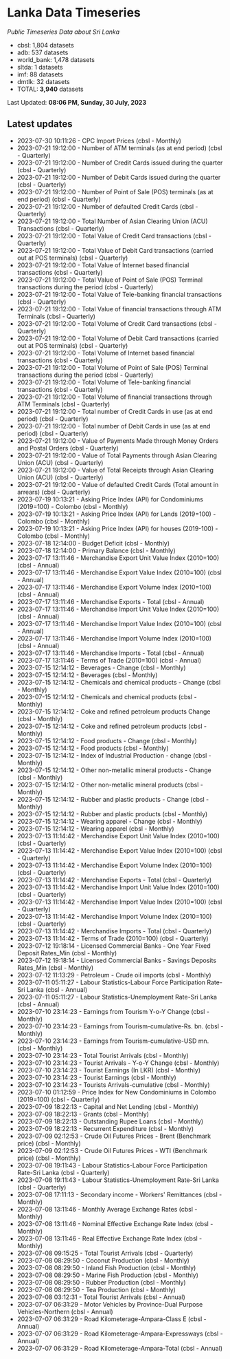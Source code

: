 # Lanka Data Timeseries
*Public Timeseries Data about Sri Lanka*

* cbsl: 1,804 datasets
* adb: 537 datasets
* world_bank: 1,478 datasets
* sltda: 1 datasets
* imf: 88 datasets
* dmtlk: 32 datasets
* TOTAL: **3,940** datasets

Last Updated: **08:06 PM, Sunday, 30 July, 2023**

## Latest updates

* 2023-07-30 10:11:26 - CPC Import Prices (cbsl - Monthly)
* 2023-07-21 19:12:00 - Number of ATM terminals (as at end period) (cbsl - Quarterly)
* 2023-07-21 19:12:00 - Number of Credit Cards issued during the quarter (cbsl - Quarterly)
* 2023-07-21 19:12:00 - Number of Debit Cards issued during the quarter (cbsl - Quarterly)
* 2023-07-21 19:12:00 - Number of Point of Sale (POS) terminals (as at end period) (cbsl - Quarterly)
* 2023-07-21 19:12:00 - Number of defaulted Credit Cards (cbsl - Quarterly)
* 2023-07-21 19:12:00 - Total Number of Asian Clearing Union (ACU) Transactions (cbsl - Quarterly)
* 2023-07-21 19:12:00 - Total Value of Credit Card transactions (cbsl - Quarterly)
* 2023-07-21 19:12:00 - Total Value of Debit Card transactions (carried out at POS terminals) (cbsl - Quarterly)
* 2023-07-21 19:12:00 - Total Value of Internet based financial transactions (cbsl - Quarterly)
* 2023-07-21 19:12:00 - Total Value of Point of Sale (POS) Terminal transactions during the period (cbsl - Quarterly)
* 2023-07-21 19:12:00 - Total Value of Tele-banking financial transactions (cbsl - Quarterly)
* 2023-07-21 19:12:00 - Total Value of financial transactions through ATM Terminals (cbsl - Quarterly)
* 2023-07-21 19:12:00 - Total Volume of Credit Card transactions (cbsl - Quarterly)
* 2023-07-21 19:12:00 - Total Volume of Debit Card transactions (carried out at POS terminals) (cbsl - Quarterly)
* 2023-07-21 19:12:00 - Total Volume of Internet based financial transactions (cbsl - Quarterly)
* 2023-07-21 19:12:00 - Total Volume of Point of Sale (POS) Terminal transactions during the period (cbsl - Quarterly)
* 2023-07-21 19:12:00 - Total Volume of Tele-banking financial transactions (cbsl - Quarterly)
* 2023-07-21 19:12:00 - Total Volume of financial transactions through ATM Terminals (cbsl - Quarterly)
* 2023-07-21 19:12:00 - Total number of Credit Cards in use (as at end period) (cbsl - Quarterly)
* 2023-07-21 19:12:00 - Total number of Debit Cards in use (as at end period) (cbsl - Quarterly)
* 2023-07-21 19:12:00 - Value of Payments Made through Money Orders and Postal Orders (cbsl - Quarterly)
* 2023-07-21 19:12:00 - Value of Total Payments through Asian Clearing Union (ACU) (cbsl - Quarterly)
* 2023-07-21 19:12:00 - Value of Total Receipts through Asian Clearing Union (ACU) (cbsl - Quarterly)
* 2023-07-21 19:12:00 - Value of defaulted Credit Cards (Total amount in arrears) (cbsl - Quarterly)
* 2023-07-19 10:13:21 - Asking Price Index (API) for Condominiums (2019=100) - Colombo (cbsl - Monthly)
* 2023-07-19 10:13:21 - Asking Price Index (API) for Lands (2019=100) - Colombo (cbsl - Monthly)
* 2023-07-19 10:13:21 - Asking Price Index (API) for houses (2019-100) - Colombo (cbsl - Monthly)
* 2023-07-18 12:14:00 - Budget Deficit (cbsl - Monthly)
* 2023-07-18 12:14:00 - Primary Balance (cbsl - Monthly)
* 2023-07-17 13:11:46 - Merchandise Export Unit Value Index (2010=100) (cbsl - Annual)
* 2023-07-17 13:11:46 - Merchandise Export Value Index (2010=100) (cbsl - Annual)
* 2023-07-17 13:11:46 - Merchandise Export Volume Index (2010=100) (cbsl - Annual)
* 2023-07-17 13:11:46 - Merchandise Exports - Total (cbsl - Annual)
* 2023-07-17 13:11:46 - Merchandise Import Unit Value Index (2010=100) (cbsl - Annual)
* 2023-07-17 13:11:46 - Merchandise Import Value Index (2010=100) (cbsl - Annual)
* 2023-07-17 13:11:46 - Merchandise Import Volume Index (2010=100) (cbsl - Annual)
* 2023-07-17 13:11:46 - Merchandise Imports - Total (cbsl - Annual)
* 2023-07-17 13:11:46 - Terms of Trade (2010=100) (cbsl - Annual)
* 2023-07-15 12:14:12 - Beverages - Change (cbsl - Monthly)
* 2023-07-15 12:14:12 - Beverages (cbsl - Monthly)
* 2023-07-15 12:14:12 - Chemicals and chemical products - Change (cbsl - Monthly)
* 2023-07-15 12:14:12 - Chemicals and chemical products (cbsl - Monthly)
* 2023-07-15 12:14:12 - Coke and refined petroleum products Change (cbsl - Monthly)
* 2023-07-15 12:14:12 - Coke and refined petroleum products (cbsl - Monthly)
* 2023-07-15 12:14:12 - Food products - Change (cbsl - Monthly)
* 2023-07-15 12:14:12 - Food products (cbsl - Monthly)
* 2023-07-15 12:14:12 - Index of Industrial Production - change (cbsl - Monthly)
* 2023-07-15 12:14:12 - Other non-metallic mineral products - Change (cbsl - Monthly)
* 2023-07-15 12:14:12 - Other non-metallic mineral products (cbsl - Monthly)
* 2023-07-15 12:14:12 - Rubber and plastic products - Change (cbsl - Monthly)
* 2023-07-15 12:14:12 - Rubber and plastic products (cbsl - Monthly)
* 2023-07-15 12:14:12 - Wearing apparel - Change (cbsl - Monthly)
* 2023-07-15 12:14:12 - Wearing apparel (cbsl - Monthly)
* 2023-07-13 11:14:42 - Merchandise Export Unit Value Index (2010=100) (cbsl - Quarterly)
* 2023-07-13 11:14:42 - Merchandise Export Value Index (2010=100) (cbsl - Quarterly)
* 2023-07-13 11:14:42 - Merchandise Export Volume Index (2010=100) (cbsl - Quarterly)
* 2023-07-13 11:14:42 - Merchandise Exports - Total (cbsl - Quarterly)
* 2023-07-13 11:14:42 - Merchandise Import Unit Value Index (2010=100) (cbsl - Quarterly)
* 2023-07-13 11:14:42 - Merchandise Import Value Index (2010=100) (cbsl - Quarterly)
* 2023-07-13 11:14:42 - Merchandise Import Volume Index (2010=100) (cbsl - Quarterly)
* 2023-07-13 11:14:42 - Merchandise Imports - Total (cbsl - Quarterly)
* 2023-07-13 11:14:42 - Terms of Trade (2010=100) (cbsl - Quarterly)
* 2023-07-12 19:18:14 - Licensed Commercial Banks - One Year Fixed Deposit Rates_Min (cbsl - Monthly)
* 2023-07-12 19:18:14 - Licensed Commercial Banks - Savings Deposits Rates_Min (cbsl - Monthly)
* 2023-07-12 11:13:29 - Petroleum - Crude oil imports (cbsl - Monthly)
* 2023-07-11 05:11:27 - Labour Statistics-Labour Force Participation Rate-Sri Lanka (cbsl - Annual)
* 2023-07-11 05:11:27 - Labour Statistics-Unemployment Rate-Sri Lanka (cbsl - Annual)
* 2023-07-10 23:14:23 - Earnings from Tourism Y-o-Y Change (cbsl - Monthly)
* 2023-07-10 23:14:23 - Earnings from Tourism-cumulative-Rs. bn. (cbsl - Monthly)
* 2023-07-10 23:14:23 - Earnings from Tourism-cumulative-USD mn. (cbsl - Monthly)
* 2023-07-10 23:14:23 - Total Tourist Arrivals (cbsl - Monthly)
* 2023-07-10 23:14:23 - Tourist Arrivals - Y-o-Y Change (cbsl - Monthly)
* 2023-07-10 23:14:23 - Tourist Earnings (In LKR) (cbsl - Monthly)
* 2023-07-10 23:14:23 - Tourist Earnings (cbsl - Monthly)
* 2023-07-10 23:14:23 - Tourists Arrivals-cumulative (cbsl - Monthly)
* 2023-07-10 01:12:59 - Price Index for New Condominiums in Colombo (2019=100) (cbsl - Quarterly)
* 2023-07-09 18:22:13 - Capital and Net Lending (cbsl - Monthly)
* 2023-07-09 18:22:13 - Grants (cbsl - Monthly)
* 2023-07-09 18:22:13 - Outstanding Rupee Loans (cbsl - Monthly)
* 2023-07-09 18:22:13 - Recurrent Expenditure (cbsl - Monthly)
* 2023-07-09 02:12:53 - Crude Oil Futures Prices - Brent (Benchmark price) (cbsl - Monthly)
* 2023-07-09 02:12:53 - Crude Oil Futures Prices - WTI (Benchmark price) (cbsl - Monthly)
* 2023-07-08 19:11:43 - Labour Statistics-Labour Force Participation Rate-Sri Lanka (cbsl - Quarterly)
* 2023-07-08 19:11:43 - Labour Statistics-Unemployment Rate-Sri Lanka (cbsl - Quarterly)
* 2023-07-08 17:11:13 - Secondary income - Workers' Remittances (cbsl - Monthly)
* 2023-07-08 13:11:46 - Monthly Average Exchange Rates (cbsl - Monthly)
* 2023-07-08 13:11:46 - Nominal Effective Exchange Rate Index (cbsl - Monthly)
* 2023-07-08 13:11:46 - Real Effective Exchange Rate Index (cbsl - Monthly)
* 2023-07-08 09:15:25 - Total Tourist Arrivals (cbsl - Quarterly)
* 2023-07-08 08:29:50 - Coconut Production (cbsl - Monthly)
* 2023-07-08 08:29:50 - Inland Fish Production (cbsl - Monthly)
* 2023-07-08 08:29:50 - Marine Fish Production (cbsl - Monthly)
* 2023-07-08 08:29:50 - Rubber Production (cbsl - Monthly)
* 2023-07-08 08:29:50 - Tea Production (cbsl - Monthly)
* 2023-07-08 03:12:31 - Total Tourist Arrivals (cbsl - Annual)
* 2023-07-07 06:31:29 - Motor Vehicles by Province-Dual Purpose Vehicles-Northern (cbsl - Annual)
* 2023-07-07 06:31:29 - Road Kilometerage-Ampara-Class E (cbsl - Annual)
* 2023-07-07 06:31:29 - Road Kilometerage-Ampara-Expressways (cbsl - Annual)
* 2023-07-07 06:31:29 - Road Kilometerage-Ampara-Total (cbsl - Annual)